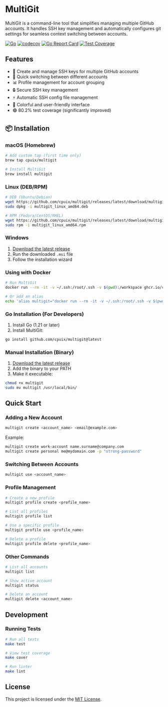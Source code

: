 # MultiGit

MultiGit is a command-line tool that simplifies managing multiple GitHub accounts. It handles SSH key management and automatically configures git settings for seamless context switching between accounts.

[![Go](https://github.com/cpuix/multigit/actions/workflows/test.yml/badge.svg)](https://github.com/cpuix/multigit/actions/workflows/test.yml)
[![codecov](https://codecov.io/gh/cpuix/multigit/graph/badge.svg?token=YOUR-TOKEN)](https://codecov.io/gh/cpuix/multigit)
[![Go Report Card](https://goreportcard.com/badge/github.com/cpuix/multigit)](https://goreportcard.com/report/github.com/cpuix/multigit)
[![Test Coverage](https://img.shields.io/badge/coverage-80.2%25-green)](https://github.com/cpuix/multigit/actions)

## Features

- 🚀 Create and manage SSH keys for multiple GitHub accounts
- 🔄 Quick switching between different accounts
- 📊 Profile management for account grouping
- 🔒 Secure SSH key management
- ⚡ Automatic SSH config file management
- 🎨 Colorful and user-friendly interface
- 🟢 80.2% test coverage (significantly improved)

## 📦 Installation

### macOS (Homebrew)

```bash
# Add custom tap (first time only)
brew tap cpuix/multigit

# Install MultiGit
brew install multigit
```

### Linux (DEB/RPM)

```bash
# DEB (Ubuntu/Debian)
wget https://github.com/cpuix/multigit/releases/latest/download/multigit_linux_amd64.deb
sudo dpkg -i multigit_linux_amd64.deb

# RPM (Fedora/CentOS/RHEL)
wget https://github.com/cpuix/multigit/releases/latest/download/multigit_linux_amd64.rpm
sudo rpm -i multigit_linux_amd64.rpm
```

### Windows

1. [Download the latest release](https://github.com/cpuix/multigit/releases/latest)
2. Run the downloaded `.msi` file
3. Follow the installation wizard

### Using with Docker

```bash
# Run MultiGit
docker run --rm -it -v ~/.ssh:/root/.ssh -v $(pwd):/workspace ghcr.io/cpuix/multigit:latest

# Or add an alias
echo 'alias multigit="docker run --rm -it -v ~/.ssh:/root/.ssh -v $(pwd):/workspace ghcr.io/cpuix/multigit:latest"' >> ~/.bashrc
```

### Go Installation (For Developers)

1. Install Go (1.21 or later)
2. Install MultiGit:

```bash
go install github.com/cpuix/multigit@latest
```

### Manual Installation (Binary)

1. [Download the latest release](https://github.com/cpuix/multigit/releases/latest)
2. Add the binary to your PATH
3. Make it executable:

```bash
chmod +x multigit
sudo mv multigit /usr/local/bin/
```

## Quick Start

### Adding a New Account

```bash
multigit create <account_name> <email@example.com>
```

Example:
```bash
multigit create work-account name.surname@company.com
multigit create personal me@mydomain.com -p "strong-password"
```

### Switching Between Accounts

```bash
multigit use <account_name>
```

### Profile Management

```bash
# Create a new profile
multigit profile create <profile_name>

# List all profiles
multigit profile list

# Use a specific profile
multigit profile use <profile_name>

# Delete a profile
multigit profile delete <profile_name>
```

### Other Commands

```bash
# List all accounts
multigit list

# Show active account
multigit status

# Delete an account
multigit delete <account_name>
```

## Development

### Running Tests

```bash
# Run all tests
make test

# View test coverage
make cover

# Run linter
make lint
```

## License

This project is licensed under the [MIT License](LICENSE).

